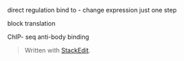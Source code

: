 direct regulation 
bind to - change expression
just one step 

block translation

ChIP- seq 
 anti-body binding



> Written with [StackEdit](https://stackedit.io/).
<!--stackedit_data:
eyJoaXN0b3J5IjpbLTUwMzIwNTg3OCwzNDg1MDczMDAsLTQ0OT
UxOTE2LDczMDk5ODExNl19
-->